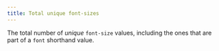 ```yaml
---
title: Total unique font-sizes
---
```


The total number of _unique_ `font-size` values, including the ones that are part of a `font` shorthand value.
